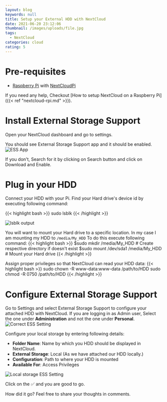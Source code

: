 ```yaml
---
layout: blog
keywords: null
title: Setup your External HDD with NextCloud
date: 2021-06-20 23:12:06
thumbnail: /images/uploads/file.jpg
tags:
  - NextCloud
categories: cloud
rating: 5
---
```



# Pre-requisites
  - [Raspberry Pi](https://amzn.to/3xGuJqf) with [NextCloudPi](https://ownyourbits.com/nextcloudpi/)


If you need any help, Checkout [How to setup NextCloud on a Raspberry Pi]({{< ref "nextcloud-rpi.md" >}}).

# Install External Storage Support
Open your NextCloud dashboard and go to settings.

You should see External Storage Support app and it should be enabled.
![ESS App](/posts/nextcloud/images/ExternalStorageSupport.png)

If you don't, Search for it by clicking on Search button and click on Download and Enable.

# Plug in your HDD
Connect your HDD with your Pi.
Find your Hard drive's device id by executing following command:

{{< highlight bash >}}
sudo lsblk
{{< /highlight >}}

![lsblk output](/posts/nextcloud/images/lsblk.png)

You will want to mount your Hard drive to a specific location. In my case I am mounting my HDD to `/media/My_HDD`
To do this execute following command:
{{< highlight bash >}}
$sudo mkdir /media/My_HDD             # Create respective directory if doesn't exist
$sudo mount /dev/sda1 /media/My_HDD   # Mount your Hard drive
{{< /highlight >}}

Assign proper privileges so that NextCloud can read your HDD data:
{{< highlight bash >}}
sudo chown -R www-data:www-data /path/to/HDD
sudo chmod -R 0750 /path/to/HDD
{{< /highlight >}}

# Configure External Storage Support
Go to Settings and select External Storage Support to configure your attached HDD with NextCloud.
If you are logging in as Admin user, Select the one under **Administration** and not the one under **Personal**.
![Correct ESS Setting](/posts/nextcloud/images/ExternalStorageSupportsetting.png)

Configure your local storage by entering following details:

- **Folder Name**: Name by which you HDD should be displayed in NextCloud.
- **External Storage**: Local (As we have attached our HDD locally.)
- **Configuration**: Path to where your HDD is mounted
- **Available For**: Access Privileges

![Local storage ESS Setting](/posts/nextcloud/images/local.png)

Click on the ✅ and you are good to go.

How did it go? Feel free to share your thoughts in comments.